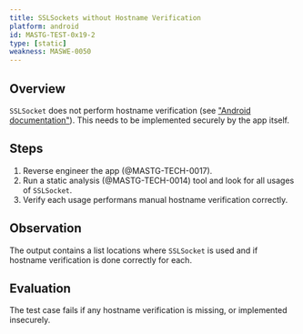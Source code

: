 ```yaml
---
title: SSLSockets without Hostname Verification
platform: android
id: MASTG-TEST-0x19-2
type: [static]
weakness: MASWE-0050
---
```


## Overview

`SSLSocket` does not perform hostname verification (see ["Android documentation"](https://developer.android.com/privacy-and-security/security-ssl#WarningsSslSocket)). This needs to be implemented securely by the app itself.

## Steps

1. Reverse engineer the app (@MASTG-TECH-0017).
2. Run a static analysis (@MASTG-TECH-0014) tool and look for all usages of `SSLSocket`.
3. Verify each usage performans manual hostname verification correctly.

## Observation

The output contains a list locations where `SSLSocket` is used and if hostname verification is done correctly for each.

## Evaluation

The test case fails if any hostname verification is missing, or implemented insecurely.
